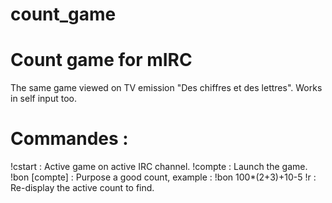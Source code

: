 # count_game
# Count game for mIRC
The same game viewed on TV emission "Des chiffres et des lettres".
Works in self input too.

# Commandes :
!cstart : Active game on active IRC channel.
!compte : Launch the game.
!bon [compte] : Purpose a good count, example : !bon 100*(2+3)+10-5
!r : Re-display the active count to find.
